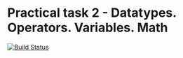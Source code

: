 # Practical task 2 - Datatypes. Operators. Variables. Math

[![Build Status](https://travis-ci.com/itmo-java-basics-2020/task-2-datatypes-and-operators-KirillVotinov.svg?branch=My_Branch)](https://travis-ci.com/itmo-java-basics-2020/task-2-datatypes-and-operators-KirillVotinov)

